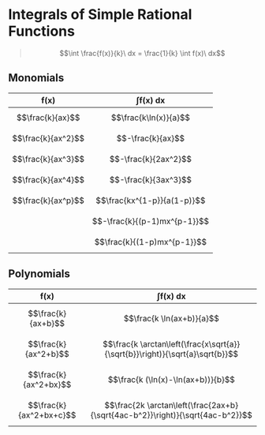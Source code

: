 # Integrals of Simple Rational Functions

> $$\int \frac{f(x)}{k}\ dx = \frac{1}{k} \int f(x)\ dx$$

## Monomials

| $\boldsymbol{f(x)}$ | $\boldsymbol{\int f(x)\ dx}$ |
|--|--|
| $$\frac{k}{ax}$$ | $$\frac{k\ln(x)}{a}$$ |
| $$\frac{k}{ax^2}$$ | $$-\frac{k}{ax}$$ |
| $$\frac{k}{ax^3}$$ | $$-\frac{k}{2ax^2}$$ |
| $$\frac{k}{ax^4}$$ | $$-\frac{k}{3ax^3}$$ |
| $$\frac{k}{ax^p}$$ | $$\frac{kx^{1-p}}{a(1-p)}$$ |
| | $$-\frac{k}{(p-1)mx^{p-1}}$$ |
| | $$\frac{k}{(1-p)mx^{p-1}}$$ |

## Polynomials

| $\boldsymbol{f(x)}$ | $\boldsymbol{\int f(x)\ dx}$ |
|--|--|
| $$\frac{k}{ax+b}$$ | $$\frac{k \ln(ax+b)}{a}$$ |
| $$\frac{k}{ax^2+b}$$ | $$\frac{k \arctan\left(\frac{x\sqrt{a}}{\sqrt{b}}\right)}{\sqrt{a}\sqrt{b}}$$ |
| $$\frac{k}{ax^2+bx}$$ | $$\frac{k (\ln(x)-\ln(ax+b))}{b}$$ |
| $$\frac{k}{ax^2+bx+c}$$ | $$\frac{2k \arctan\left(\frac{2ax+b}{\sqrt{4ac-b^2}}\right)}{\sqrt{4ac-b^2}}$$ |

